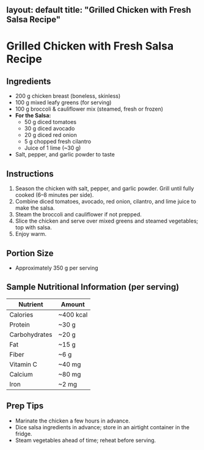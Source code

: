 layout: default
title: "Grilled Chicken with Fresh Salsa Recipe"
---

# Grilled Chicken with Fresh Salsa Recipe

## Ingredients
- 200 g chicken breast (boneless, skinless)
- 100 g mixed leafy greens (for serving)
- 100 g broccoli & cauliflower mix (steamed, fresh or frozen)
- **For the Salsa:**
  - 50 g diced tomatoes
  - 30 g diced avocado
  - 20 g diced red onion
  - 5 g chopped fresh cilantro
  - Juice of 1 lime (~30 g)
- Salt, pepper, and garlic powder to taste

## Instructions
1. Season the chicken with salt, pepper, and garlic powder. Grill until fully cooked (6–8 minutes per side).
2. Combine diced tomatoes, avocado, red onion, cilantro, and lime juice to make the salsa.
3. Steam the broccoli and cauliflower if not prepped.
4. Slice the chicken and serve over mixed greens and steamed vegetables; top with salsa.
5. Enjoy warm.

## Portion Size
- Approximately 350 g per serving

## Sample Nutritional Information (per serving)

| Nutrient      | Amount    |
| ------------- | --------- |
| Calories      | ~400 kcal |
| Protein       | ~30 g     |
| Carbohydrates | ~20 g     |
| Fat           | ~15 g     |
| Fiber         | ~6 g      |
| Vitamin C     | ~40 mg    |
| Calcium       | ~80 mg    |
| Iron          | ~2 mg     |

## Prep Tips
- Marinate the chicken a few hours in advance.
- Dice salsa ingredients in advance; store in an airtight container in the fridge.
- Steam vegetables ahead of time; reheat before serving.
